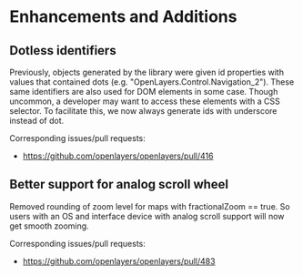 # Enhancements and Additions

## Dotless identifiers

Previously, objects generated by the library were given id properties with values that contained dots (e.g. "OpenLayers.Control.Navigation_2").  These same identifiers are also used for DOM elements in some case.  Though uncommon, a developer may want to access these elements with a CSS selector.  To facilitate this, we now always generate ids with underscore instead of dot.

Corresponding issues/pull requests:

 * https://github.com/openlayers/openlayers/pull/416

## Better support for analog scroll wheel

Removed rounding of zoom level for maps with fractionalZoom == true. So users with an OS and interface device with analog scroll support will now get smooth zooming.

Corresponding issues/pull requests:

 * https://github.com/openlayers/openlayers/pull/483
